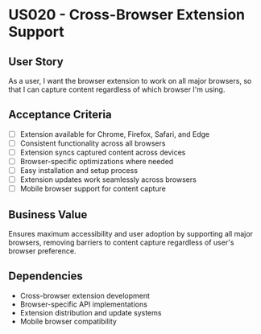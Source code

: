 # US020 - Cross-Browser Extension Support

## User Story

As a user, I want the browser extension to work on all major browsers, so that I can capture content regardless of which browser I'm using.

## Acceptance Criteria

- [ ] Extension available for Chrome, Firefox, Safari, and Edge
- [ ] Consistent functionality across all browsers
- [ ] Extension syncs captured content across devices
- [ ] Browser-specific optimizations where needed
- [ ] Easy installation and setup process
- [ ] Extension updates work seamlessly across browsers
- [ ] Mobile browser support for content capture

## Business Value

Ensures maximum accessibility and user adoption by supporting all major browsers, removing barriers to content capture regardless of user's browser preference.

## Dependencies

- Cross-browser extension development
- Browser-specific API implementations
- Extension distribution and update systems
- Mobile browser compatibility
